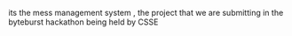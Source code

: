its the mess management system , the project that we are submitting in the byteburst hackathon being held by CSSE
